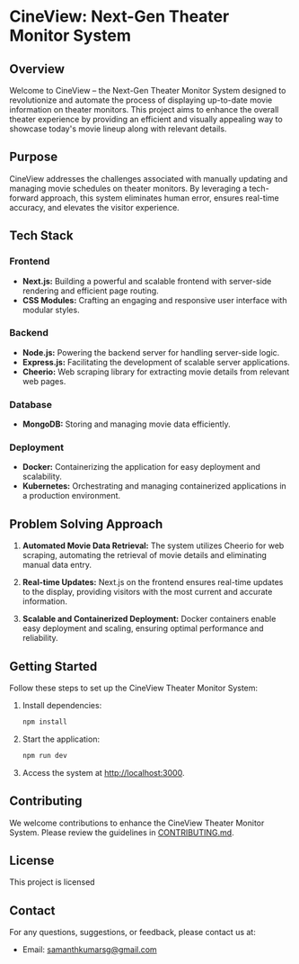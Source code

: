 # CineView: Next-Gen Theater Monitor System

## Overview

Welcome to CineView – the Next-Gen Theater Monitor System designed to revolutionize and automate the process of displaying up-to-date movie information on theater monitors. This project aims to enhance the overall theater experience by providing an efficient and visually appealing way to showcase today's movie lineup along with relevant details.

## Purpose

CineView addresses the challenges associated with manually updating and managing movie schedules on theater monitors. By leveraging a tech-forward approach, this system eliminates human error, ensures real-time accuracy, and elevates the visitor experience.

## Tech Stack

### Frontend

- **Next.js:** Building a powerful and scalable frontend with server-side rendering and efficient page routing.
- **CSS Modules:** Crafting an engaging and responsive user interface with modular styles.

### Backend

- **Node.js:** Powering the backend server for handling server-side logic.
- **Express.js:** Facilitating the development of scalable server applications.
- **Cheerio:** Web scraping library for extracting movie details from relevant web pages.

### Database

- **MongoDB:** Storing and managing movie data efficiently.

### Deployment

- **Docker:** Containerizing the application for easy deployment and scalability.
- **Kubernetes:** Orchestrating and managing containerized applications in a production environment.

## Problem Solving Approach

1. **Automated Movie Data Retrieval:**
   The system utilizes Cheerio for web scraping, automating the retrieval of movie details and eliminating manual data entry.

2. **Real-time Updates:**
   Next.js on the frontend ensures real-time updates to the display, providing visitors with the most current and accurate information.

3. **Scalable and Containerized Deployment:**
   Docker containers enable easy deployment and scaling, ensuring optimal performance and reliability.

## Getting Started

Follow these steps to set up the CineView Theater Monitor System:

1. Install dependencies:
   ```bash
   npm install
   ```

2. Start the application:
   ```bash
   npm run dev
   ```

3. Access the system at [http://localhost:3000](http://localhost:3000).

## Contributing

We welcome contributions to enhance the CineView Theater Monitor System. Please review the guidelines in [CONTRIBUTING.md](link-to-contributing-guide).

## License

This project is licensed 

## Contact

For any questions, suggestions, or feedback, please contact us at:

- Email: samanthkumarsg@gmail.com
